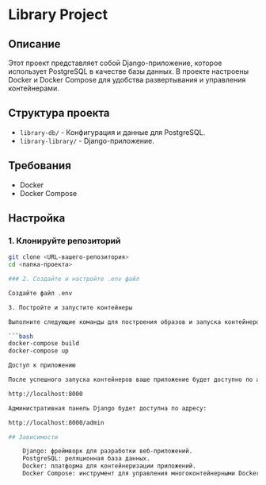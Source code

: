 # Library Project

## Описание

Этот проект представляет собой Django-приложение, которое использует PostgreSQL в качестве базы данных. В проекте настроены Docker и Docker Compose для удобства развертывания и управления контейнерами.

## Структура проекта

- `library-db/` - Конфигурация и данные для PostgreSQL.
- `library-library/` - Django-приложение.

## Требования

- Docker
- Docker Compose

## Настройка

### 1. Клонируйте репозиторий

```bash
git clone <URL-вашего-репозитория>
cd <папка-проекта>

### 2. Создайте и настройте .env файл

Создайте файл .env

3. Постройте и запустите контейнеры

Выполните следующие команды для построения образов и запуска контейнеров:

```bash
docker-compose build
docker-compose up

Доступ к приложению

После успешного запуска контейнеров ваше приложение будет доступно по адресу:

http://localhost:8000

Административная панель Django будет доступна по адресу:

http://localhost:8000/admin

## Зависимости

    Django: фреймворк для разработки веб-приложений.
    PostgreSQL: реляционная база данных.
    Docker: платформа для контейнеризации приложений.
    Docker Compose: инструмент для управления многоконтейнерными Docker приложениями.
